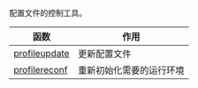 配置文件的控制工具。

| 函数 | 作用 |
| --- | --- |
| [profileupdate](profileupdate.sh) | 更新配置文件 |
| [profilereconf](profilereconf.sh) | 重新初始化需要的运行环境 |

